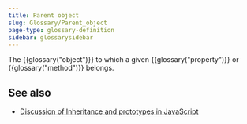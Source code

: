 ```yaml
---
title: Parent object
slug: Glossary/Parent_object
page-type: glossary-definition
sidebar: glossarysidebar
---
```



The {{glossary("object")}} to which a given {{glossary("property")}} or {{glossary("method")}} belongs.

## See also

- [Discussion of Inheritance and prototypes in JavaScript](/en-US/docs/Web/JavaScript/Inheritance_and_the_prototype_chain)
